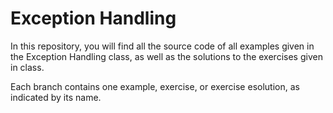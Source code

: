# Exception Handling

In this repository, you will find all the source code of all examples given in the Exception Handling class, as well as
the solutions to the exercises given in class.

Each branch contains one example, exercise, or exercise esolution, as indicated by its name.
